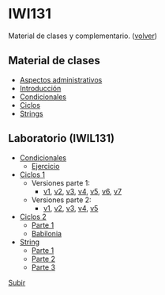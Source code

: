 # IWI131
Material de clases y complementario. ([volver](https://wormaza.github.io/clases.utfsm/))
## Material de clases
* [Aspectos administrativos](iwi131/001-Introduccion.html)
* [Introducción](iwi131/002-Python.html)
* [Condicionales](iwi131/003-Condicionales.html)
* [Ciclos](iwi131/004-Ciclos.html)
* [Strings](iwi131/005-Strings.html)
## Laboratorio (IWIL131)
* [Condicionales](iwi131/laboratorio/003L-Condicionales.pdf)
  * [Ejercicio](iwi131/laboratorio/003L/003L-Condicionales.py)
* [Ciclos 1](iwi131/laboratorio/004La-Ciclos.pdf)
  * Versiones parte 1:
    * [v1](iwi131/laboratorio/004La/ejemplo1.0.py), [v2](iwi131/laboratorio/004La/ejemplo1.1.py), [v3](iwi131/laboratorio/004La/ejemplo1.2.py), [v4](iwi131/laboratorio/004La/ejemplo2.0.py), [v5](iwi131/laboratorio/004La/ejemplo3.0.py),  [v6](iwi131/laboratorio/004La/ejemplo3.1.py), [v7](iwi131/laboratorio/004La/ejemplo3.2.py)
  * Versiones parte 2:
    * [v1](iwi131/laboratorio/004La/ejemplo.b.1.0.py), [v2](iwi131/laboratorio/004La/ejemplo.b.2.0.py), [v3](iwi131/laboratorio/004La/ejemplo.b.3.0.py), [v4](iwi131/laboratorio/004La/ejemplo.b.4.0.py), [v5](iwi131/laboratorio/004La/ejemplo.b.5.0.py)
* [Ciclos 2](iwi131/laboratorio/004Lb-Ciclos.pdf)
  * [Parte 1](iwi131/laboratorio/004Lb/parteI.py.py)
  * [Babilonia](iwi131/laboratorio/004Lb/babilonia.py)
* [String](iwi131/laboratorio/005L-String.pdf)
  * [Parte 1](iwi131/laboratorio/005L/005L-ejercicio1.py)
  * [Parte 2](iwi131/laboratorio/005L/005L-ejercicio2.py)
  * [Parte 3](iwi131/laboratorio/005L/005L-ejercicio3.py)

[Subir](#iwi131)